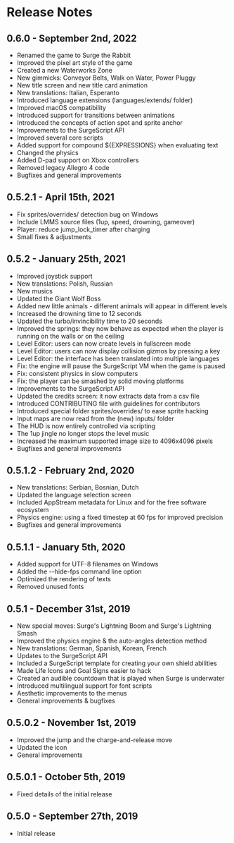 # Release Notes

## 0.6.0 - September 2nd, 2022

* Renamed the game to Surge the Rabbit
* Improved the pixel art style of the game
* Created a new Waterworks Zone
* New gimmicks: Conveyor Belts, Walk on Water, Power Pluggy
* New title screen and new title card animation
* New translations: Italian, Esperanto
* Introduced language extensions (languages/extends/ folder)
* Improved macOS compatibility
* Introduced support for transitions between animations
* Introduced the concepts of action spot and sprite anchor
* Improvements to the SurgeScript API
* Improved several core scripts
* Added support for compound ${EXPRESSIONS} when evaluating text
* Changed the physics
* Added D-pad support on Xbox controllers
* Removed legacy Allegro 4 code
* Bugfixes and general improvements

## 0.5.2.1 - April 15th, 2021

* Fix sprites/overrides/ detection bug on Windows
* Include LMMS source files (1up, speed, drowning, gameover)
* Player: reduce jump_lock_timer after charging
* Small fixes & adjustments

## 0.5.2 - January 25th, 2021

* Improved joystick support
* New translations: Polish, Russian
* New musics
* Updated the Giant Wolf Boss
* Added new little animals - different animals will appear in different levels
* Increased the drowning time to 12 seconds
* Updated the turbo/invincibility time to 20 seconds
* Improved the springs: they now behave as expected when the player is running on the walls or on the ceiling
* Level Editor: users can now create levels in fullscreen mode
* Level Editor: users can now display collision gizmos by pressing a key
* Level Editor: the interface has been translated into multiple languages
* Fix: the engine will pause the SurgeScript VM when the game is paused
* Fix: consistent physics in slow computers
* Fix: the player can be smashed by solid moving platforms
* Improvements to the SurgeScript API
* Updated the credits screen: it now extracts data from a csv file
* Introduced CONTRIBUTING file with guidelines for contributors
* Introduced special folder sprites/overrides/ to ease sprite hacking
* Input maps are now read from the (new) inputs/ folder
* The HUD is now entirely controlled via scripting
* The 1up jingle no longer stops the level music
* Increased the maximum supported image size to 4096x4096 pixels
* Bugfixes and general improvements

## 0.5.1.2 - February 2nd, 2020

* New translations: Serbian, Bosnian, Dutch
* Updated the language selection screen
* Included AppStream metadata for Linux and for the free software ecosystem
* Physics engine: using a fixed timestep at 60 fps for improved precision
* Bugfixes and general improvements

## 0.5.1.1 - January 5th, 2020

* Added support for UTF-8 filenames on Windows
* Added the --hide-fps command line option
* Optimized the rendering of texts
* Removed unused fonts

## 0.5.1 - December 31st, 2019

* New special moves: Surge's Lightning Boom and Surge's Lightning Smash
* Improved the physics engine & the auto-angles detection method
* New translations: German, Spanish, Korean, French
* Updates to the SurgeScript API
* Included a SurgeScript template for creating your own shield abilities
* Made Life Icons and Goal Signs easier to hack
* Created an audible countdown that is played when Surge is underwater
* Introduced multilingual support for font scripts
* Aesthetic improvements to the menus
* General improvements & bugfixes

## 0.5.0.2 - November 1st, 2019

* Improved the jump and the charge-and-release move
* Updated the icon
* General improvements

## 0.5.0.1 - October 5th, 2019

* Fixed details of the initial release

## 0.5.0 - September 27th, 2019

* Initial release
